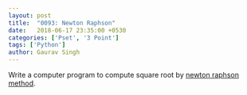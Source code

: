 ```yaml
---
layout: post
title:  "0093: Newton Raphson"
date:   2018-06-17 23:35:00 +0530
categories: ['Pset', '3 Point']
tags: ['Python']
author: Gaurav Singh
---
```

​Write a computer program to compute square root by [newton raphson method](https://en.wikipedia.org/wiki/Newton%27s_method).
